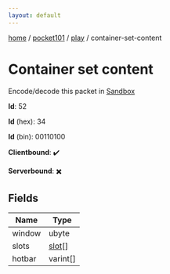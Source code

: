 ```yaml
---
layout: default
---
```


[home](/)  /  [pocket101](/protocol/pocket101)  /  [play](/protocol/pocket101/play)  /  container-set-content

# Container set content

Encode/decode this packet in [Sandbox](../../../sandbox/pocket101#Play.ContainerSetContent)

**Id**: 52

**Id** (hex): 34

**Id** (bin): 00110100

**Clientbound**: ✔️

**Serverbound**: ✖️

## Fields

Name | Type
---|---
window | ubyte
slots | [slot](/protocol/pocket101/types/slot)[]
hotbar | varint[]
